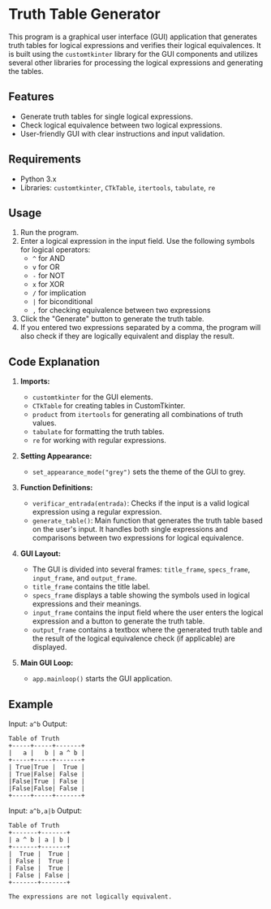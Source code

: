 # Truth Table Generator

This program is a graphical user interface (GUI) application that generates truth tables for logical expressions and verifies their logical equivalences. It is built using the `customtkinter` library for the GUI components and utilizes several other libraries for processing the logical expressions and generating the tables.

## Features

- Generate truth tables for single logical expressions.
- Check logical equivalence between two logical expressions.
- User-friendly GUI with clear instructions and input validation.

## Requirements

- Python 3.x
- Libraries: `customtkinter`, `CTkTable`, `itertools`, `tabulate`, `re`

## Usage

1. Run the program.
2. Enter a logical expression in the input field. Use the following symbols for logical operators:
   - `^` for AND
   - `v` for OR
   - `-` for NOT
   - `x` for XOR
   - `/` for implication
   - `|` for biconditional
   - `,` for checking equivalence between two expressions
3. Click the "Generate" button to generate the truth table.
4. If you entered two expressions separated by a comma, the program will also check if they are logically equivalent and display the result.

## Code Explanation

1. **Imports:**
   - `customtkinter` for the GUI elements.
   - `CTkTable` for creating tables in CustomTkinter.
   - `product` from `itertools` for generating all combinations of truth values.
   - `tabulate` for formatting the truth tables.
   - `re` for working with regular expressions.

2. **Setting Appearance:**
   - `set_appearance_mode("grey")` sets the theme of the GUI to grey.

3. **Function Definitions:**
   - `verificar_entrada(entrada)`: Checks if the input is a valid logical expression using a regular expression.
   - `generate_table()`: Main function that generates the truth table based on the user's input. It handles both single expressions and comparisons between two expressions for logical equivalence.

4. **GUI Layout:**
   - The GUI is divided into several frames: `title_frame`, `specs_frame`, `input_frame`, and `output_frame`.
   - `title_frame` contains the title label.
   - `specs_frame` displays a table showing the symbols used in logical expressions and their meanings.
   - `input_frame` contains the input field where the user enters the logical expression and a button to generate the truth table.
   - `output_frame` contains a textbox where the generated truth table and the result of the logical equivalence check (if applicable) are displayed.

5. **Main GUI Loop:**
   - `app.mainloop()` starts the GUI application.

## Example

Input: `a^b`
Output:
```
Table of Truth
+-----+-----+-------+
|   a |   b | a ^ b |
+-----+-----+-------+
| True|True |  True |
| True|False| False |
|False|True | False |
|False|False| False |
+-----+-----+-------+
```

Input: `a^b,a|b`
Output:
```
Table of Truth
+-------+-------+
| a ^ b | a | b |
+-------+-------+
|  True |  True |
| False |  True |
| False |  True |
| False | False |
+-------+-------+

The expressions are not logically equivalent.
```